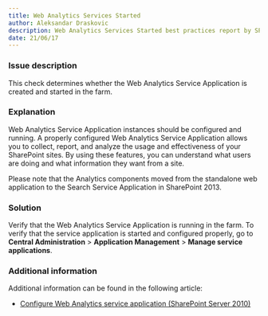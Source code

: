 ```yaml
---
title: Web Analytics Services Started
author: Aleksandar Draskovic
description: Web Analytics Services Started best practices report by SPDocKit determines whether the Web Analytics Service Application is created and started in the farm.
date: 21/06/17
---
```

### Issue description

This check determines whether the Web Analytics Service Application is created and started in the farm.

### Explanation

Web Analytics Service Application instances should be configured and running. A properly configured Web Analytics Service Application allows you to collect, report, and analyze the usage and effectiveness of your SharePoint sites. By using these features, you can understand what users are doing and what information they want from a site.

Please note that the Analytics components moved from the standalone web application to the Search Service Application in SharePoint 2013.

### Solution

Verify that the Web Analytics Service Application is running in the farm. To verify that the service application is started and configured properly, go to __Central Administration__ > __Application Management__ > __Manage service applications__.

### Additional information

Additional information can be found in the following article:

* [Configure Web Analytics service application (SharePoint Server 2010)](https://technet.microsoft.com/en-us/library/gg266382(v=office.14).aspx)